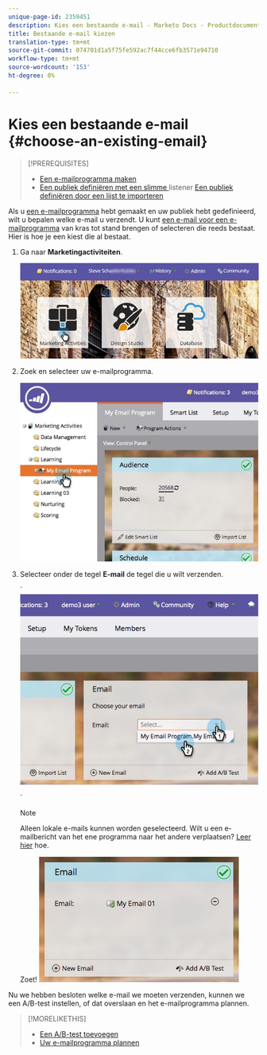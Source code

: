 ```yaml
---
unique-page-id: 2359451
description: Kies een bestaande e-mail - Marketo Docs - Productdocumentatie
title: Bestaande e-mail kiezen
translation-type: tm+mt
source-git-commit: 074701d1a5f75fe592ac7f44cce6fb3571e94710
workflow-type: tm+mt
source-wordcount: '153'
ht-degree: 0%

---
```



# Kies een bestaande e-mail {#choose-an-existing-email}

>[!PREREQUISITES]
>
>* [Een e-mailprogramma maken](../../../../product-docs/email-marketing/email-programs/creating-an-email-program/create-an-email-program.md)
>* [Een publiek definiëren met een slimme ](../../../../product-docs/email-marketing/email-programs/managing-people-in-email-programs/define-an-audience-with-a-smart-list.md) listener  [Een publiek definiëren door een lijst te importeren](../../../../product-docs/email-marketing/email-programs/managing-people-in-email-programs/define-an-audience-by-importing-a-list.md)

>



Als u [een e-mailprogramma](../../../../product-docs/email-marketing/email-programs/creating-an-email-program/create-an-email-program.md) hebt gemaakt en uw publiek hebt gedefinieerd, wilt u bepalen welke e-mail u verzendt. U kunt [een e-mail voor een e-mailprogramma](create-an-email-for-an-email-program.md) van kras tot stand brengen of selecteren die reeds bestaat. Hier is hoe je een kiest die al bestaat.

1. Ga naar **Marketingactiviteiten**.

   ![](assets/login-marketing-activities.png)

1. Zoek en selecteer uw e-mailprogramma.

   ![](assets/selectemailprogram.jpg)

1. Selecteer onder de tegel **E-mail** de tegel die u wilt verzenden.

   ` ![](assets/image2014-9-12-11-3a28-3a10.png)

   `

   >[!NOTE]
   >
   >Alleen lokale e-mails kunnen worden geselecteerd. Wilt u een e-mailbericht van het ene programma naar het andere verplaatsen? [Leer hier](move-an-email.md) hoe.

   Zoet!   ![](assets/image2014-9-12-11-3a28-3a51.png)

Nu we hebben besloten welke e-mail we moeten verzenden, kunnen we een A/B-test instellen, of dat overslaan en het e-mailprogramma plannen.

>[!MORELIKETHIS]
>
>* [Een A/B-test toevoegen](email-test-a-b-test/add-an-a-b-test.md)
>* [Uw e-mailprogramma plannen](schedule-your-email-program.md)

>



